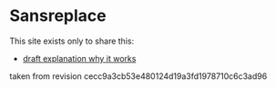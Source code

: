 # Sansreplace

This site exists only to share this:

- [draft explanation why it works](cardchoose.pdf)

taken from revision cecc9a3cb53e480124d19a3fd1978710c6c3ad96
